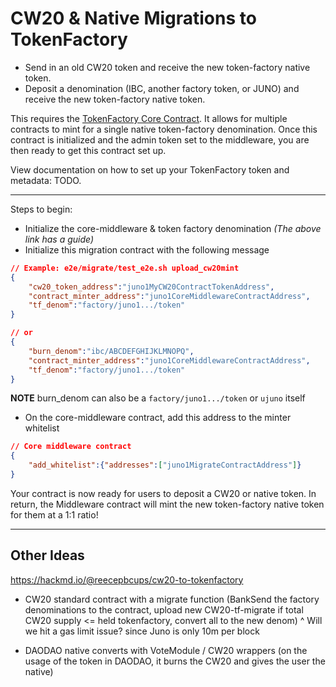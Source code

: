 # CW20 & Native Migrations to TokenFactory

- Send in an old CW20 token and receive the new token-factory native token.
- Deposit a denomination (IBC, another factory token, or JUNO) and receive the new token-factory native token.

This requires the [TokenFactory Core Contract](https://github.com/CosmosContracts/tokenfactory-contracts). It allows for multiple contracts to mint for a single native token-factory denomination. Once this contract is initialized and the admin token set to the middleware, you are then ready to get this contract set up.

View documentation on how to set up your TokenFactory token and metadata: TODO.

---

Steps to begin:

- Initialize the core-middleware & token factory denomination *(The above link has a guide)*
- Initialize this migration contract with the following message

```json
// Example: e2e/migrate/test_e2e.sh upload_cw20mint
{    
    "cw20_token_address":"juno1MyCW20ContractTokenAddress",
    "contract_minter_address":"juno1CoreMiddlewareContractAddress",
    "tf_denom":"factory/juno1.../token"
}

// or
{    
    "burn_denom":"ibc/ABCDEFGHIJKLMNOPQ",
    "contract_minter_address":"juno1CoreMiddlewareContractAddress",
    "tf_denom":"factory/juno1.../token"
}
```

**NOTE** burn_denom can also be a `factory/juno1.../token` or `ujuno` itself

- On the core-middleware contract, add this address to the minter whitelist

```json
// Core middleware contract
{
    "add_whitelist":{"addresses":["juno1MigrateContractAddress"]}
}
```

Your contract is now ready for users to deposit a CW20 or native token. In return, the Middleware contract will mint the new token-factory native token for them at a 1:1 ratio!

---

## Other Ideas

<https://hackmd.io/@reecepbcups/cw20-to-tokenfactory>

- CW20 standard contract with a migrate function (BankSend the factory denominations to the contract, upload new CW20-tf-migrate if total CW20 supply <= held tokenfactory, convert all to the new denom)
^ Will we hit a gas limit issue? since Juno is only 10m per block

- DAODAO native converts with VoteModule / CW20 wrappers (on the usage of the token in DAODAO, it burns the CW20 and gives the user the native)
